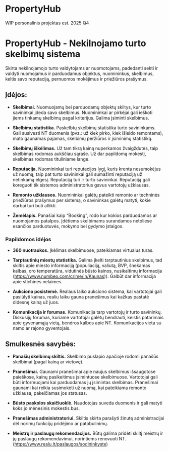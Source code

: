 # PropertyHub
WIP personalinis projektas est. 2025 Q4

# PropertyHub - Nekilnojamo turto skelbimų sistema 

Skirta nekilnojamojo turto valdytojams ar nuomotojams, padedanti sekti ir valdyti nuomojamus ir parduodamus objektus, nuomininkus, skelbimus, keltis savo reputaciją, pernuomos mokėjimus ir priežiūros prašymus. 

## Įdėjos:  

- **Skelbimai.** Nuomuojamų bei parduodamų objektų skiltys, kur turto savininkai įdeda savo skelbimus. Nuomininkai ar pirkėjai gali ieškoti jiems tinkamų skelbimų pagal kriterijus. Galima įsiminti skelbimus. 

- **Skelbimų statistika.** Paskelbtų skelbimų statistika turto savininkams. Gali susivesti NT duomenis (pvz.: už kiek pirko, kiek išleido remontams), mato gaunamas pajamas, skelbimų peržiūros ir įsiminimų statistiką. 

- **Skelbimų iškėlimas.** Už tam tikrą kainą nuperkamos žvaigždutės, taip skelbimas rodomas aukščiau sąraše. Už dar papildomą mokestį, skelbimas rodomas tituliniame lange. 

- **Reputacija.** Nuomininkai turi reputacijos lygį, kuris krenta nesumokėjus už nuomą, taip pat turto savininkai gali sumažinti reputaciją už netinkamą elgesį. Reputaciją turi ir turto savininkai. Reputaciją gali koreguoti tik sistemos administratorius gavus vartotojų užklausas. 

- **Remonto užklausos.** Nuomininkai galėtų pateikti remonto ar techninės priežiūros prašymus per sistemą, o savininkas galėtų matyti, kokie darbai turi būti atlikti. 

- **Žemėlapis.** Panašiai kaip “Booking”, rodo kur kokios parduodamos ar nuomojamos patalpos. Įdėtiems skelbimams surandamos netoliese esančios parduotuvės, mokymo bei gydymo įstaigos. 


### Papildomos idėjos

- **360 nuotraukos.** Įkėlimas skelbimuose, pateikiamas virtualus turas. 

- **Tarptautinių miestų statistika.** Galima įkelti tarptautinius skelbimus, tad skiltis apie miesto informaciją (populiaciją, valiutą, BVP, šnekamas kalbas, oro temperatūra, vidutinės būsto kainos, nusikaltimų informacija (https://www.numbeo.com/crime/in/Kaunas)). Galbūt dar informacija apie stichines nelaimes.

- **Aukciono posistemė.** Realaus laiko aukciono sistema, kai vartotojai gali pasiūlyti kainas, realiu laiku gauna pranešimus kai kažkas pastatė didesnę kainą už juos.  

- **Komunikacija ir forumas.** Komunikacija tarp vartotojų ir turto savininkų. Diskusijų forumas, kuriame vartotojai galėtų bendrauti, keistis patarimais apie gyvenamąją vietą, bendros kalbos apie NT. Komunikacijos vieta su namo ar rajono gyventojais. 

## Smulkesnės savybės: 

- **Panašių skelbimų skiltis.** Skelbimo puslapio apačioje rodomi panašūs skelbimai (pagal kainą ar vietovę). 

- **Pranešimai.** Gaunami pranešimai apie naujus skelbimus išsaugotose paieškose, kainų pasikeitimus įsimintuose skelbimuose. Vartotojai gali būti informuojami kai parduodamas jų įsimintas skelbimas. Pranešimai gaunami kai reikia susimokėti už nuomą, kai pateikiama remonto užklausa, pakeičiamas jos statusas. 

- **Būsto paskolos skaičiuoklė.** Naudotojas suveda duomenis ir gali matyti koks jo mėnesinis mokestis bus. 

- **Pranešimas administratoriui.** Skiltis skirta parašyti žinutę administracijai dėl norimų funkcijų pridėjimo ar patobulinimų. 

- **Meistrų ir paslaugų rekomendacijos.** Būtų galima pridėti skiltį meistrų ir jų paslaugų rekomendavimui, norintiems renovuoti NT. (https://www.realu.lt/paslaugos/sodininkyste) 